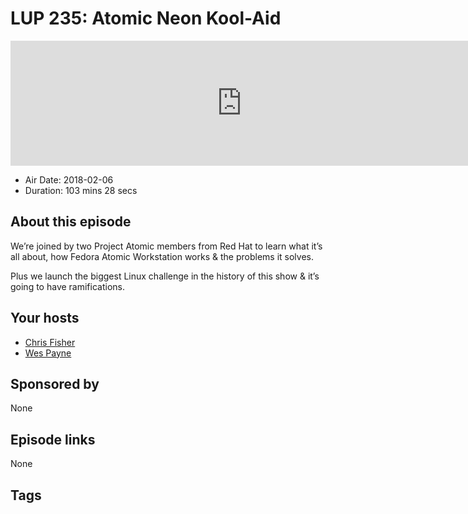 # LUP 235: Atomic Neon Kool-Aid

<iframe src="https://player.fireside.fm/v2/RUkczH-V+3gY2QBny?theme=dark" width="740" height="200" frameborder="0" scrolling="no"></iframe>

* Air Date: 2018-02-06
* Duration: 103 mins 28 secs

## About this episode

We’re joined by two Project Atomic members from Red Hat to learn what it’s all about, how Fedora Atomic Workstation works & the problems it solves.

Plus we launch the biggest Linux challenge in the history of this show & it’s going to have ramifications.

## Your hosts
* [Chris Fisher](https://linuxunplugged.com/hosts/chrislas)
* [Wes Payne](https://linuxunplugged.com/hosts/wes)

## Sponsored by

None



## Episode links

None



## Tags

